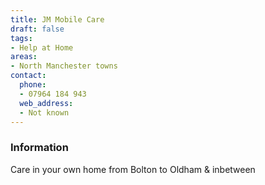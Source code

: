 ```yaml
---
title: JM Mobile Care
draft: false
tags:
- Help at Home
areas:
- North Manchester towns
contact:
  phone:
  - 07964 184 943
  web_address:
  - Not known
---
```


### Information
Care in your own home from Bolton to Oldham & inbetween

